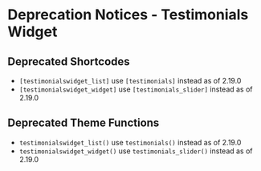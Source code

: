 # Deprecation Notices - Testimonials Widget

## Deprecated Shortcodes

* `[testimonialswidget_list]` use `[testimonials]` instead as of 2.19.0
* `[testimonialswidget_widget]` use `[testimonials_slider]` instead as of 2.19.0

## Deprecated Theme Functions

* `testimonialswidget_list()` use `testimonials()` instead as of 2.19.0
* `testimonialswidget_widget()` use `testimonials_slider()` instead as of 2.19.0

